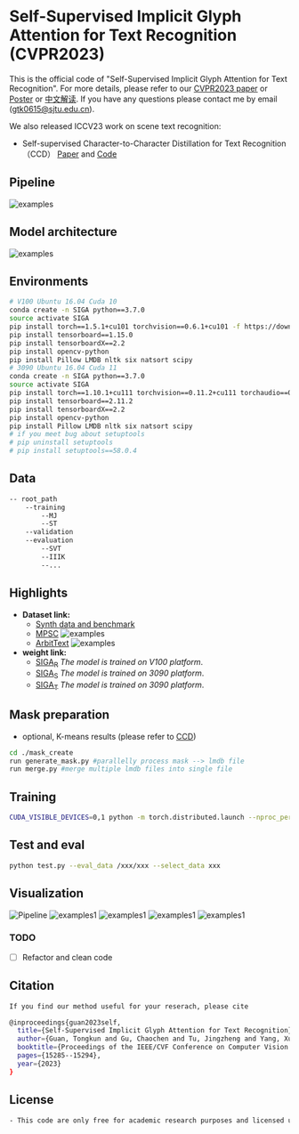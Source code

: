 # Self-Supervised Implicit Glyph Attention for Text Recognition (CVPR2023)
This is the official code of "Self-Supervised Implicit Glyph Attention for Text Recognition". 
For more details, please refer to our [CVPR2023 paper](https://openaccess.thecvf.com/content/CVPR2023/papers/Guan_Self-Supervised_Implicit_Glyph_Attention_for_Text_Recognition_CVPR_2023_paper.pdf) 
or [Poster](SIGA_poster.pdf) or [中文解读](https://www.techbeat.net/article-info?id=5152). If you have any questions please contact me by email (gtk0615@sjtu.edu.cn).

We also released ICCV23 work on scene text recognition:
- Self-supervised Character-to-Character Distillation for Text Recognition（CCD）
[Paper](https://openaccess.thecvf.com/content/ICCV2023/papers/Guan_Self-Supervised_Character-to-Character_Distillation_for_Text_Recognition_ICCV_2023_paper.pdf) and [Code](https://github.com/TongkunGuan/CCD)


## Pipeline 
![examples](graph/Essentialdifference.png)

## Model architecture
![examples](graph/Network.png)

## Environments
```bash
# V100 Ubuntu 16.04 Cuda 10
conda create -n SIGA python==3.7.0
source activate SIGA
pip install torch==1.5.1+cu101 torchvision==0.6.1+cu101 -f https://download.pytorch.org/whl/torch_stable.html
pip install tensorboard==1.15.0
pip install tensorboardX==2.2
pip install opencv-python
pip install Pillow LMDB nltk six natsort scipy
# 3090 Ubuntu 16.04 Cuda 11
conda create -n SIGA python==3.7.0
source activate SIGA
pip install torch==1.10.1+cu111 torchvision==0.11.2+cu111 torchaudio==0.10.1 -f https://download.pytorch.org/whl/cu111/torch_stable.html
pip install tensorboard==2.11.2
pip install tensorboardX==2.2
pip install opencv-python
pip install Pillow LMDB nltk six natsort scipy
# if you meet bug about setuptools
# pip uninstall setuptools
# pip install setuptools==58.0.4
```
## Data
```bash
-- root_path
    --training
        --MJ
        --ST
    --validation
    --evaluation
        --SVT
        --IIIK
        --...
```

## Highlights
- **Dataset link:**
  - [Synth data and benchmark](https://github.com/FangShancheng/ABINet/README.md)
  - [MPSC](https://drive.google.com/file/d/1awBUrj30s5VLxk-B0EFkieeIcNrETVTX/view?usp=drive_link)
    ![examples](graph/MPSC.png)
  - [ArbitText](https://drive.google.com/file/d/1D-pN5u0KOm79Ot51jh-9_rEdSt9oK_vK/view?usp=drive_link)
    ![examples](graph/ArbitText.png)
- **weight link:**
  - [SIGA<sub>R</sub>](https://drive.google.com/file/d/1Nulplr3LnMzJ1AgG5pkCyUCUeqddR0_P/view?usp=drive_link) *The model is trained on V100 platform*.
  - [SIGA<sub>S</sub>](https://drive.google.com/file/d/1o1trg0yQWVmycEuFqa4IsKLOrPJP1TbN/view?usp=drive_link) *The model is trained on 3090 platform*.
  - [SIGA<sub>T</sub>](https://drive.google.com/file/d/14wCXJg_dLFxDuEnVBpJH5MRzLh_U9meK/view?usp=drive_link) *The model is trained on 3090 platform*.

## Mask preparation
  - optional, K-means results (please refer to [CCD](https://github.com/TongkunGuan/CCD/tree/main/mask_create))
```bash
cd ./mask_create
run generate_mask.py #parallelly process mask --> lmdb file
run merge.py #merge multiple lmdb files into single file
```
  
## Training 
```bash
CUDA_VISIBLE_DEVICES=0,1 python -m torch.distributed.launch --nproc_per_node=2 train.py --model_name TRBA --exp_name SIGA --Aug --batch_size 320 --num_iter 160000 --select_data synth --benchmark_all_eval --train_data /xxx/dataset/data_lmdb/training/label/Synth/ --eval_data /xxx/dataset/data_lmdb/evaluation/ --mask_path /xxx/dataset/data_lmdb/Mask(optional) --workers 12
```

## Test and eval
```bash
python test.py --eval_data /xxx/xxx --select_data xxx
```

## Visualization
![Pipeline](graph/pipeline.png)
![examples1](graph/h.png)
![examples1](graph/r.png)
![examples1](graph/c.png)
![examples1](graph/b.png)

### TODO
- [ ] Refactor and clean code

## Citation
```bash
If you find our method useful for your reserach, please cite

@inproceedings{guan2023self,
  title={Self-Supervised Implicit Glyph Attention for Text Recognition},
  author={Guan, Tongkun and Gu, Chaochen and Tu, Jingzheng and Yang, Xue and Feng, Qi and Zhao, Yudi and Shen, Wei},
  booktitle={Proceedings of the IEEE/CVF Conference on Computer Vision and Pattern Recognition},
  pages={15285--15294},
  year={2023}
}
```
## License
```bash
- This code are only free for academic research purposes and licensed under the 2-clause BSD License - see the LICENSE file for details.
```
